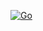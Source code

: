 [![Go](https://github.com/00bpa/advent_of_code_2023/actions/workflows/go.yml/badge.svg)](https://github.com/00bpa/advent_of_code_2023/actions/workflows/go.yml)

